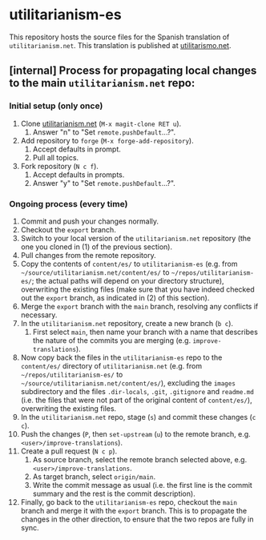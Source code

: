 # utilitarianism-es

This repository hosts the source files for the Spanish translation of `utilitarianism.net`. This translation is published at [utilitarismo.net](https://utilitarismo.net/).

## [internal] Process for propagating local changes to the main `utilitarianism.net` repo:

### Initial setup (only once)

1. Clone [utilitarianism.net](https://github.com/whyboris/utilitarianism.net) (`M-x magit-clone RET u`).
    1. Answer "n" to "Set `remote.pushDefault`...?".
2. Add repository to `forge` (`M-x forge-add-repository`).
    1. Accept defaults in prompt.
    2. Pull all topics.
3. Fork repository (`N c f`).
    1. Accept defaults in prompts.
    2. Answer "y" to "Set `remote.pushDefault`...?".
  
### Ongoing process (every time)

1. Commit and push your changes normally.
2. Checkout the `export` branch.
3. Switch to your local version of the `utilitarianism.net` repository (the one you cloned in (1) of the previous section).
4. Pull changes from the remote repository.
5. Copy the contents of `content/es/` to `utilitarianism-es` (e.g. from `~/source/utilitarianism.net/content/es/` to `~/repos/utilitarianism-es/`; the actual paths will depend on your directory structure), overwriting the existing files (make sure that you have indeed checked out the `export` branch, as indicated in (2) of this section).
6. Merge the `export` branch with the `main` branch, resolving any conflicts if necessary.
7. In the `utilitarianism.net` repository, create a new branch (`b c`).
    1. First select `main`, then name your branch with a name that describes the nature of the commits you are merging (e.g. `improve-translations`).
8. Now copy back the files in the `utilitarianism-es` repo to the `content/es/` directory of `utilitarianism.net` (e.g. from `~/repos/utilitarianism-es/` to `~/source/utilitarianism.net/content/es/`), excluding the `images` subdirectory and the files `.dir-locals`, `.git`, `.gitignore` and `readme.md` (i.e. the files that were not part of the original content of `content/es/`), overwriting the existing files.
9. In the `utilitarianism.net` repo, stage (`s`) and commit these changes (`c c`).
10. Push the changes (`P`, then `set-upstream` (`u`) to the remote branch, e.g. `<user>/improve-translations`).
11. Create a pull request (`N c p`).
    1. As source branch, select the remote branch selected above, e.g. `<user>/improve-translations`.
    2. As target branch, select `origin/main`.
    3. Write the commit message as usual (i.e. the first line is the commit summary and the rest is the commit description).
12. Finally, go back to the `utilitarianism-es` repo, checkout the `main` branch and merge it with the `export` branch. This is to propagate the changes in the other direction, to ensure that the two repos are fully in sync.


<!-- Local Variables: -->
<!-- jinx-languages: "en" -->
<!-- flycheck-languagetool-language: "en" -->
<!-- End: -->
